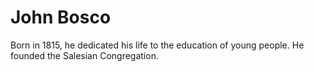 # John Bosco

Born in 1815, he dedicated his life to the education of young people. He founded the Salesian Congregation.